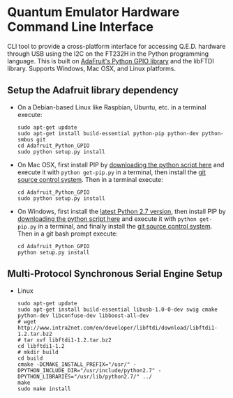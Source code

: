 Quantum Emulator Hardware Command Line Interface
================================================

CLI tool to provide a cross-platform interface for accessing Q.E.D. hardware through USB using the I2C on the FT232H in the Python programming language.
This is built on [AdaFruit's Python GPIO library](https://github.com/adafruit/Adafruit_Python_GPIO) and the libFTDI library. Supports Windows, Mac OSX, and Linux platforms.

## Setup the Adafruit library dependency

- On a Debian-based Linux like Raspbian, Ubuntu, etc. in a terminal execute:
  
  ```
  sudo apt-get update
  sudo apt-get install build-essential python-pip python-dev python-smbus git
  cd Adafruit_Python_GPIO
  sudo python setup.py install
  ```

- On Mac OSX, first install PIP by [downloading the python script here](https://bootstrap.pypa.io/get-pip.py) and execute it with `python get-pip.py` in a terminal, then install the [git source control system](http://git-scm.com/downloads).  Then in a terminal execute:
  
  ```
  cd Adafruit_Python_GPIO
  sudo python setup.py install
  ```

- On Windows, first install the [latest Python 2.7 version](https://www.python.org/downloads/windows/), then install PIP by [downloading the python script here](https://bootstrap.pypa.io/get-pip.py) and execute it with `python get-pip.py` in a terminal, and finally install the [git source control system](http://git-scm.com/downloads).  Then in a git bash prompt execute:
  
  ```
  cd Adafruit_Python_GPIO
  python setup.py install
  ```

## Multi-Protocol Synchronous Serial Engine Setup

- Linux

    ```
    sudo apt-get update
    sudo apt-get install build-essential libusb-1.0-0-dev swig cmake python-dev libconfuse-dev libboost-all-dev
    # wget http://www.intra2net.com/en/developer/libftdi/download/libftdi1-1.2.tar.bz2
    # tar xvf libftdi1-1.2.tar.bz2
    cd libftdi1-1.2
    # mkdir build
    cd build
    cmake -DCMAKE_INSTALL_PREFIX="/usr/" -DPYTHON_INCLUDE_DIR="/usr/include/python2.7" -DPYTHON_LIBRARIES="/usr/lib/python2.7/" ../
    make
    sudo make install
    ```
